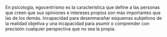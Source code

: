 En psicología, egocentrismo es la característica que define a las personas que creen que sus opiniones e
 intereses propios son más importantes que las de los demás. Incapacidad para desenmarañar esquemas 
 subjetivos de la realidad objetiva y una incapacidad para asumir o comprender con precisión cualquier 
 perspectiva que no sea la propia. 